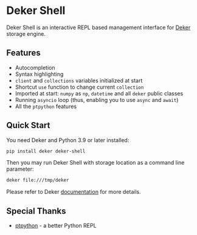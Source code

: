 # Deker Shell

Deker Shell is an interactive REPL based management interface for
[Deker](https://github.com/openweathermap/deker) storage engine.

## Features

* Autocompletion
* Syntax highlighting
* `client` and `collections` variables initialized at start
* Shortcut `use` function to change current `collection`
* Imported at start: `numpy` as `np`, `datetime` and all `deker` public classes
* Running `asyncio` loop (thus, enabling you to use `async` and `await`)
* All the `ptpython` features

## Quick Start

You need Deker and Python 3.9 or later installed:


```sh
pip install deker deker-shell
```

Then you may run Deker Shell with storage location as a command line parameter:

```sh
deker file:///tmp/deker
```

Please refer to Deker [documentation](https://docs.deker.io) for more details.

## Special Thanks

* [ptpython](https://github.com/prompt-toolkit/ptpython) - a better Python REPL
